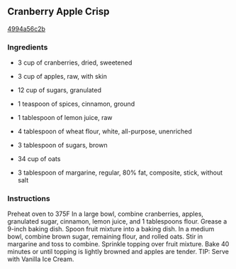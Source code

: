 ## Cranberry Apple Crisp

[4994a56c2b](http://www.food.com/recipe/cranberry-apple-crisp-393751)

### Ingredients

 - 3 cup of cranberries, dried, sweetened

 - 3 cup of apples, raw, with skin

 - 12 cup of sugars, granulated

 - 1 teaspoon of spices, cinnamon, ground

 - 1 tablespoon of lemon juice, raw

 - 4 tablespoon of wheat flour, white, all-purpose, unenriched

 - 3 tablespoon of sugars, brown

 - 34 cup of oats

 - 3 tablespoon of margarine, regular, 80% fat, composite, stick, without salt

### Instructions

Preheat oven to 375F In a large bowl, combine cranberries, apples, granulated sugar, cinnamon, lemon juice, and 1 tablespoons flour. Grease a 9-inch baking dish. Spoon fruit mixture into a baking dish. In a medium bowl, combine brown sugar, remaining flour, and rolled oats. Stir in margarine and toss to combine. Sprinkle topping over fruit mixture. Bake 40 minutes or until topping is lightly browned and apples are tender. TIP: Serve with Vanilla Ice Cream.